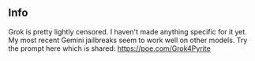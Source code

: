 ## Info
Grok is pretty lightly censored. I haven't made anything specific for it yet. My most recent Gemini jailbreaks seem to work well on other models. Try the prompt here which is shared: https://poe.com/Grok4Pyrite

